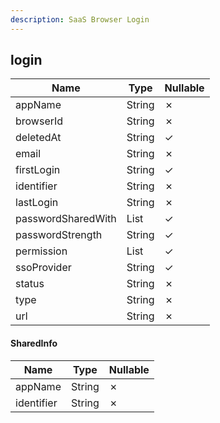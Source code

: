 ```yaml
---
description: SaaS Browser Login
---
```

login
-----

| **Name**           | **Type**         | **Nullable** |
| ------------------ | ---------------- | ------------ |
| appName            | String           | &cross;      |
| browserId          | String           | &cross;      |
| deletedAt          | String           | &check;      |
| email              | String           | &cross;      |
| firstLogin         | String           | &check;      |
| identifier         | String           | &cross;      |
| lastLogin          | String           | &cross;      |
| passwordSharedWith | List<SharedInfo> | &check;      |
| passwordStrength   | String           | &check;      |
| permission         | List<String>     | &check;      |
| ssoProvider        | String           | &check;      |
| status             | String           | &cross;      |
| type               | String           | &cross;      |
| url                | String           | &cross;      |

#### SharedInfo
| **Name**   | **Type** | **Nullable** |
| ---------- | -------- | ------------ |
| appName    | String   | &cross;      |
| identifier | String   | &cross;      |
